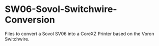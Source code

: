 # SW06-Sovol-Switchwire-Conversion
Files to convert a Sovol SV06 into a CoreXZ Printer based on the Voron Switchwire. 
